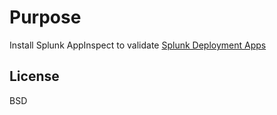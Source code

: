 Purpose
=========

Install Splunk AppInspect to validate [Splunk Deployment Apps](http://dev.splunk.com/view/appinspect/SP-CAAAE9U) 

License
-------

BSD

